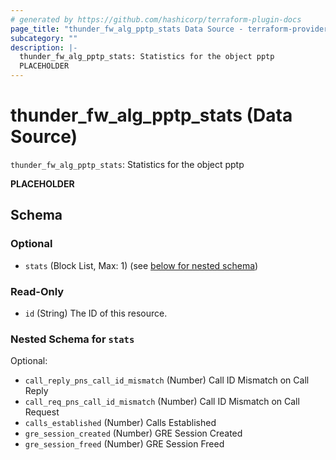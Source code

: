 ```yaml
---
# generated by https://github.com/hashicorp/terraform-plugin-docs
page_title: "thunder_fw_alg_pptp_stats Data Source - terraform-provider-thunder"
subcategory: ""
description: |-
  thunder_fw_alg_pptp_stats: Statistics for the object pptp
  PLACEHOLDER
---
```


# thunder_fw_alg_pptp_stats (Data Source)

`thunder_fw_alg_pptp_stats`: Statistics for the object pptp

__PLACEHOLDER__



<!-- schema generated by tfplugindocs -->
## Schema

### Optional

- `stats` (Block List, Max: 1) (see [below for nested schema](#nestedblock--stats))

### Read-Only

- `id` (String) The ID of this resource.

<a id="nestedblock--stats"></a>
### Nested Schema for `stats`

Optional:

- `call_reply_pns_call_id_mismatch` (Number) Call ID Mismatch on Call Reply
- `call_req_pns_call_id_mismatch` (Number) Call ID Mismatch on Call Request
- `calls_established` (Number) Calls Established
- `gre_session_created` (Number) GRE Session Created
- `gre_session_freed` (Number) GRE Session Freed



